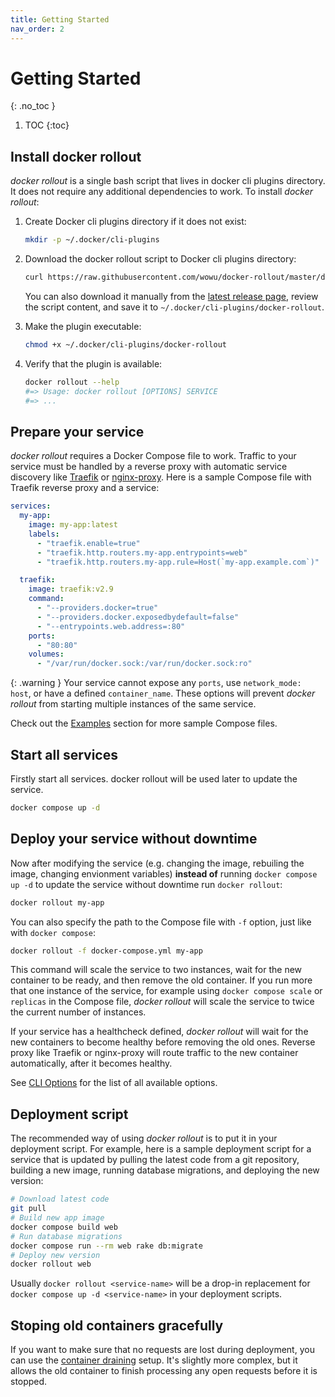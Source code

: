 ```yaml
---
title: Getting Started
nav_order: 2
---
```


# Getting Started
{: .no_toc }

1. TOC
{:toc}

## Install docker rollout

_docker rollout_ is a single bash script that lives in docker cli plugins directory. It does not require any additional dependencies to work. To install _docker rollout_:

1. Create Docker cli plugins directory if it does not exist:

   ```bash
   mkdir -p ~/.docker/cli-plugins
   ```

2. Download the docker rollout script to Docker cli plugins directory:

   ```bash
   curl https://raw.githubusercontent.com/wowu/docker-rollout/master/docker-rollout -o ~/.docker/cli-plugins/docker-rollout
   ```

   You can also download it manually from the [latest release page](https://github.com/wowu/docker-rollout/releases/latest), review the script content, and save it to `~/.docker/cli-plugins/docker-rollout`.

3. Make the plugin executable:

   ```bash
   chmod +x ~/.docker/cli-plugins/docker-rollout
   ```

4. Verify that the plugin is available:

   ```bash
   docker rollout --help
   #=> Usage: docker rollout [OPTIONS] SERVICE
   #=> ...
   ```

## Prepare your service

_docker rollout_ requires a Docker Compose file to work. Traffic to your service must be handled by a reverse proxy with automatic service discovery like [Traefik](https://github.com/traefik/traefik) or [nginx-proxy](https://github.com/nginx-proxy/nginx-proxy). Here is a sample Compose file with Traefik reverse proxy and a service:

```yaml
services:
  my-app:
    image: my-app:latest
    labels:
      - "traefik.enable=true"
      - "traefik.http.routers.my-app.entrypoints=web"
      - "traefik.http.routers.my-app.rule=Host(`my-app.example.com`)"

  traefik:
    image: traefik:v2.9
    command:
      - "--providers.docker=true"
      - "--providers.docker.exposedbydefault=false"
      - "--entrypoints.web.address=:80"
    ports:
      - "80:80"
    volumes:
      - "/var/run/docker.sock:/var/run/docker.sock:ro"
```

{: .warning }
Your service cannot expose any `ports`, use `network_mode: host`, or have a defined `container_name`. These options will prevent _docker rollout_ from starting multiple instances of the same service.

Check out the [Examples](examples) section for more sample Compose files.

## Start all services

Firstly start all services. docker rollout will be used later to update the service.

```bash
docker compose up -d
```

## Deploy your service without downtime

Now after modifying the service (e.g. changing the image, rebuiling the image, changing envionment variables) **instead of** running `docker compose up -d` to update the service without downtime run `docker rollout`:

```bash
docker rollout my-app
```

You can also specify the path to the Compose file with `-f` option, just like with `docker compose`:

```bash
docker rollout -f docker-compose.yml my-app
```


This command will scale the service to two instances, wait for the new container to be ready, and then remove the old container. If you run more that one instance of the service, for example using `docker compose scale` or `replicas` in the Compose file, _docker rollout_ will scale the service to twice the current number of instances.

If your service has a healthcheck defined, _docker rollout_ will wait for the new containers to become healthy before removing the old ones. Reverse proxy like Traefik or nginx-proxy will route traffic to the new container automatically, after it becomes healthy.

See [CLI Options](cli-options) for the list of all available options.

## Deployment script

The recommended way of using *docker rollout* is to put it in your deployment script. For example, here is a sample deployment script for a service that is updated by pulling the latest code from a git repository, building a new image, running database migrations, and deploying the new version:

```bash
# Download latest code
git pull
# Build new app image
docker compose build web
# Run database migrations
docker compose run --rm web rake db:migrate
# Deploy new version
docker rollout web
```

Usually `docker rollout <service-name>` will be a drop-in replacement for `docker compose up -d <service-name>` in your deployment scripts.

## Stoping old containers gracefully

If you want to make sure that no requests are lost during deployment, you can use the [container draining](container-draining) setup. It's slightly more complex, but it allows the old container to finish processing any open requests before it is stopped.
